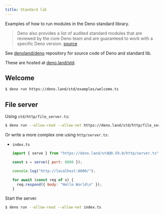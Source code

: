 ```yaml
---
title: Standard lib
---
```


Examples of how to run modules in the Deno standard library.

>  Deno also provides a list of audited standard modules that are reviewed by the core Deno team and are guaranteed to work with a specific Deno version. [source](https://deno.land/)

See [denoland/deno](https://github.com/denoland/deno) repository for source code of Deno and standard lib.

These are hosted at [deno.land/std](https://deno.land/std).


## Welcome

```sh
$ deno run https://deno.land/std/examples/welcome.ts
```


## File server

Using `std/http/file_server.ts`:

```sh
$ deno run --allow-read --allow-net https://deno.land/std/http/file_server.ts
```

Or write a more complex one using `http/server.ts`:

- `index.ts`
    ```javascript
    import { serve } from "https://deno.land/std@0.59.0/http/server.ts";

    const s = serve({ port: 8000 });

    console.log("http://localhost:8000/");

    for await (const req of s) {
      req.respond({ body: "Hello World\n" });
    }
    ```

Start the server.

```sh
$ deno run --allow-read --allow-net index.ts
```
